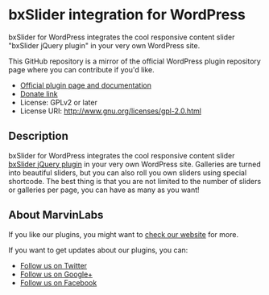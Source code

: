 # bxSlider integration for WordPress

bxSlider for WordPress integrates the cool responsive content slider "bxSlider jQuery plugin" in your very own WordPress 
site.

This GitHub repository is a mirror of the official WordPress plugin repository page where you can contribute if you'd like.

* [Official plugin page and documentation](http://wordpress.org/plugins/bxslider-integration/)
* [Donate link](http://www.marvinlabs.com/donate/)
* License: GPLv2 or later
* License URI: http://www.gnu.org/licenses/gpl-2.0.html

## Description

bxSlider for WordPress integrates the cool responsive content slider [bxSlider jQuery plugin](http://bxslider.com/) in 
your very own WordPress site. Galleries are turned into beautiful sliders, but you can also roll you own sliders using 
special shortcode. The best thing is that you are not limited to the number of sliders or galleries per page, you can 
have as many as you want! 

## About MarvinLabs

If you like our plugins, you might want to [check our website](http://www.marvinlabs.com) for more.

If you want to get updates about our plugins, you can:

* [Follow us on Twitter](http://twitter.com/marvinlabs)
* [Follow us on Google+](https://plus.google.com/u/0/117677945360605555441)
* [Follow us on Facebook](http://www.facebook.com/studio.marvinlabs)

